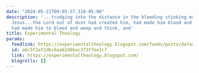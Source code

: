 ```yaml
---
date: "2024-05-21T09:05:37.318-05:00"
description: '...trudging into the distance in the bleeding stinking mad shadow of
  Jesus...the Lord out of dust had created him, had made him blood and nerve and mind,
  had made him to bleed and weep and think, and'
title: Experimental Theology
params:
  feedlink: https://experimentaltheology.blogspot.com/feeds/posts/default
  id: a6c5f2ef2d6c6aa62d9bec3f3f7ee1c7
  link: https://experimentaltheology.blogspot.com/
  blogrolls: []
---
```


